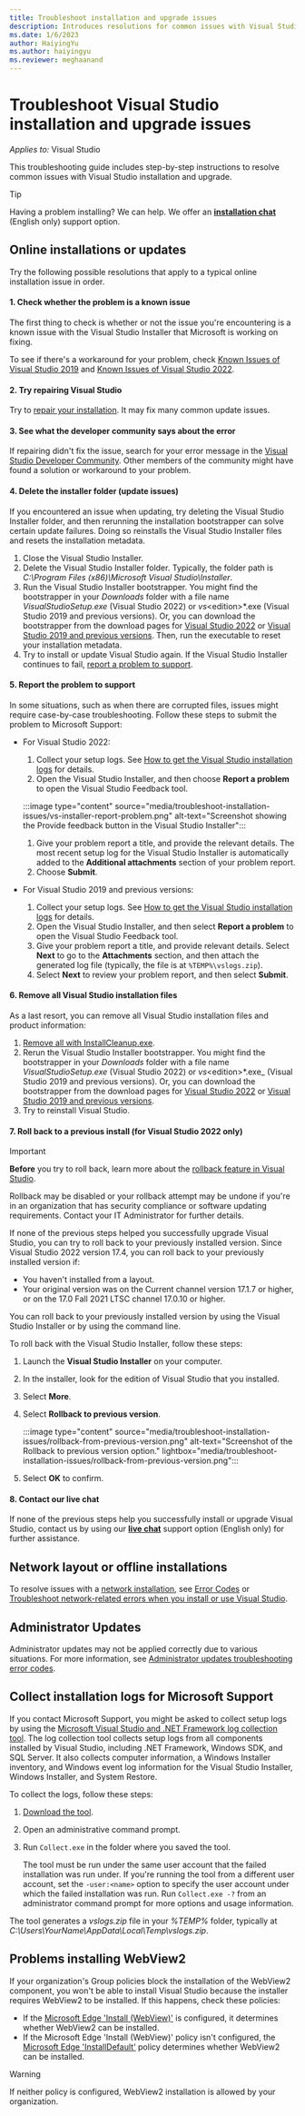 ```yaml
---
title: Troubleshoot installation and upgrade issues
description: Introduces resolutions for common issues with Visual Studio installation and upgrade.
ms.date: 1/6/2023
author: HaiyingYu
ms.author: haiyingyu
ms.reviewer: meghaanand
---
```

# Troubleshoot Visual Studio installation and upgrade issues

_Applies to:_&nbsp;Visual Studio

This troubleshooting guide includes step-by-step instructions to resolve common issues with Visual Studio installation and upgrade.

> [!TIP]
> Having a problem installing? We can help. We offer an [**installation chat**](https://visualstudio.microsoft.com/vs/support/#talktous) (English only) support option.

## Online installations or updates

Try the following possible resolutions that apply to a typical online installation issue in order.

#### 1. Check whether the problem is a known issue

The first thing to check is whether or not the issue you're encountering is a known issue with the Visual Studio Installer that Microsoft is working on fixing.

To see if there's a workaround for your problem, check [Known Issues of Visual Studio 2019](/visualstudio/releases/2019/release-notes#-known-issues) and [Known Issues of Visual Studio 2022](/visualstudio/releases/2022/release-notes#-known-issues).

#### 2. Try repairing Visual Studio

Try to [repair your installation](/visualstudio/install/repair-visual-studio). It may fix many common update issues.

#### 3. See what the developer community says about the error

If repairing didn't fix the issue, search for your error message in the [Visual Studio Developer Community](https://developercommunity.visualstudio.com/search?space=8). Other members of the community might have found a solution or workaround to your problem.

#### 4. Delete the installer folder (update issues)

If you encountered an issue when updating, try deleting the Visual Studio Installer folder, and then rerunning the installation bootstrapper can solve certain update failures. Doing so reinstalls the Visual Studio Installer files and resets the installation metadata.

1. Close the Visual Studio Installer.
1. Delete the Visual Studio Installer folder. Typically, the folder path is _C:\Program Files (x86)\Microsoft Visual Studio\Installer_.
1. Run the Visual Studio Installer bootstrapper. You might find the bootstrapper in your _Downloads_ folder with a file name _VisualStudioSetup.exe_ (Visual Studio 2022) or _vs_\<edition>*.exe (Visual Studio 2019 and previous versions). Or, you can download the bootstrapper from the download pages for [Visual Studio 2022](https://visualstudio.microsoft.com/downloads) or [Visual Studio 2019 and previous versions](https://visualstudio.microsoft.com/vs/older-downloads). Then, run the executable to reset your installation metadata.
1. Try to install or update Visual Studio again. If the Visual Studio Installer continues to fail, [report a problem to support](#5-report-the-problem-to-support).

#### 5. Report the problem to support

In some situations, such as when there are corrupted files, issues might require case-by-case troubleshooting. Follow these steps to submit the problem to Microsoft Support:

- For Visual Studio 2022:

    1. Collect your setup logs. See [How to get the Visual Studio installation logs](#collect-installation-logs-for-microsoft-support) for details.
    1. Open the Visual Studio Installer, and then choose **Report a problem** to open the Visual Studio Feedback tool.

    :::image type="content" source="media/troubleshoot-installation-issues/vs-installer-report-problem.png" alt-text="Screenshot showing the Provide feedback button in the Visual Studio Installer":::

    1. Give your problem report a title, and provide the relevant details. The most recent setup log for the Visual Studio Installer is automatically added to the **Additional attachments** section of your problem report.
    1. Choose **Submit**.

- For Visual Studio 2019 and previous versions:

    1. Collect your setup logs. See [How to get the Visual Studio installation logs](#collect-installation-logs-for-microsoft-support) for details.
    1. Open the Visual Studio Installer, and then select **Report a problem** to open the Visual Studio Feedback tool.
    1. Give your problem report a title, and provide relevant details. Select **Next** to go to the **Attachments** section, and then attach the generated log file (typically, the file is at `%TEMP%\vslogs.zip`).
    1. Select **Next** to review your problem report, and then select **Submit**.

#### 6. Remove all Visual Studio installation files

As a last resort, you can remove all Visual Studio installation files and product information:

1. [Remove all with InstallCleanup.exe](/visualstudio/install/uninstall-visual-studio#remove).
1. Rerun the Visual Studio Installer bootstrapper. You might find the bootstrapper in your _Downloads_ folder with a file name _VisualStudioSetup.exe_ (Visual Studio 2022) or _vs_\<edition>*.exe_ (Visual Studio 2019 and previous versions). Or, you can download the bootstrapper from the download pages for [Visual Studio 2022](https://visualstudio.microsoft.com/downloads) or [Visual Studio 2019 and previous versions](https://visualstudio.microsoft.com/vs/older-downloads).
1. Try to reinstall Visual Studio.

#### 7. Roll back to a previous install (for Visual Studio 2022 only)

> [!IMPORTANT]
> **Before** you try to roll back, learn more about the [rollback feature in Visual Studio](https://aka.ms/vs/rollback).
>
> Rollback may be disabled or your rollback attempt may be undone if you're in an organization that has security compliance or software updating requirements. Contact your IT Administrator for further details.

If none of the previous steps helped you successfully upgrade Visual Studio, you can try to roll back to your previously installed version. Since Visual Studio 2022 version 17.4, you can roll back to your previously installed version if:

- You haven't installed from a layout.
- Your original version was on the Current channel version 17.1.7 or higher, or on the 17.0 Fall 2021 LTSC channel 17.0.10 or higher.  

You can roll back to your previously installed version by using the Visual Studio Installer or by using the command line.

To roll back with the Visual Studio Installer, follow these steps:

1. Launch the **Visual Studio Installer** on your computer.
1. In the installer, look for the edition of Visual Studio that you installed.
1. Select **More**.
1. Select **Rollback to previous version**.

    :::image type="content" source="media/troubleshoot-installation-issues/rollback-from-previous-version.png" alt-text="Screenshot of the Rollback to previous version option." lightbox="media/troubleshoot-installation-issues/rollback-from-previous-version.png":::
1. Select **OK** to confirm.

#### 8. Contact our live chat

If none of the previous steps help you successfully install or upgrade Visual Studio, contact us by using our [**live chat**](https://visualstudio.microsoft.com/vs/support/#talktous) support option (English only) for further assistance.

## Network layout or offline installations

To resolve issues with a [network installation](/visualstudio/install/create-a-network-installation-of-visual-studio), see [Error Codes](/visualstudio/install/create-a-network-installation-of-visual-studio#error-codes) or [Troubleshoot network-related errors when you install or use Visual Studio](troubleshoot-network-related-errors.md).

## Administrator Updates

Administrator updates may not be applied correctly due to various situations. For more information, see [Administrator updates troubleshooting error codes](/visualstudio/install/applying-administrator-updates#verification-reports-and-troubleshooting-error-codes).

## Collect installation logs for Microsoft Support

If you contact Microsoft Support, you might be asked to collect setup logs by using the [Microsoft Visual Studio and .NET Framework log collection tool](https://aka.ms/vscollect). The log collection tool collects setup logs from all components installed by Visual Studio, including .NET Framework, Windows SDK, and SQL Server. It also collects computer information, a Windows Installer inventory, and Windows event log information for the Visual Studio Installer, Windows Installer, and System Restore.

To collect the logs, follow these steps:

1. [Download the tool](https://aka.ms/vscollect).
1. Open an administrative command prompt.
1. Run `Collect.exe` in the folder where you saved the tool.

   The tool must be run under the same user account that the failed installation was run under. If you're running the tool from a different user account, set the `-user:<name>` option to specify the user account under which the failed installation was run. Run `Collect.exe -?` from an administrator command prompt for more options and usage information.

The tool generates a _vslogs.zip_ file in your _%TEMP%_ folder, typically at _C:\Users\YourName\AppData\Local\Temp\vslogs.zip_.

## Problems installing WebView2

If your organization's Group policies block the installation of the WebView2 component, you won't be able to install Visual Studio because the installer requires WebView2 to be installed. If this happens, check these policies:

- If the [Microsoft Edge 'Install (WebView)'](/deployedge/microsoft-edge-update-policies#install-webview) is configured, it determines whether WebView2 can be installed.
- If the Microsoft Edge 'Install (WebView)' policy isn't configured, the [Microsoft Edge 'InstallDefault'](/deployedge/microsoft-edge-update-policies#installdefault) policy determines whether WebView2 can be installed.

> [!WARNING]
> If neither policy is configured, WebView2 installation is allowed by your organization.
